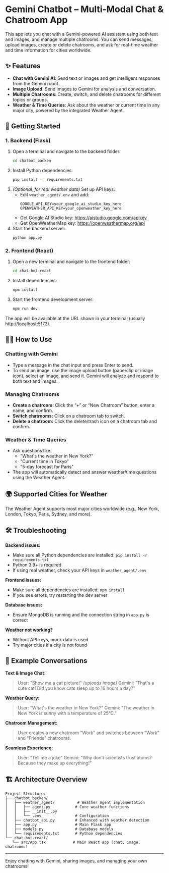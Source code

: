 
# Gemini Chatbot – Multi-Modal Chat & Chatroom App

This app lets you chat with a Gemini-powered AI assistant using both text and images, and manage multiple chatrooms. You can send messages, upload images, create or delete chatrooms, and ask for real-time weather and time information for cities worldwide.

## ✨ Features

- **Chat with Gemini AI**: Send text or images and get intelligent responses from the Gemini robot.
- **Image Upload**: Send images to Gemini for analysis and conversation.
- **Multiple Chatrooms**: Create, switch, and delete chatrooms for different topics or groups.
- **Weather & Time Queries**: Ask about the weather or current time in any major city, powered by the integrated Weather Agent.


## 🚀 Getting Started

### 1. Backend (Flask)

1. Open a terminal and navigate to the backend folder:
   ```bash
   cd chatbot_backen
   ```
2. Install Python dependencies:
   ```bash
   pip install -r requirements.txt
   ```
3. *(Optional, for real weather data)* Set up API keys:
   - Edit `weather_agent/.env` and add:
     ```
     GOOGLE_API_KEY=your_google_ai_studio_key_here
     OPENWEATHER_API_KEY=your_openweather_key_here
     ```
   - Get Google AI Studio key: https://aistudio.google.com/apikey
   - Get OpenWeatherMap key: https://openweathermap.org/api
4. Start the backend server:
   ```bash
   python app.py
   ```

### 2. Frontend (React)

1. Open a new terminal and navigate to the frontend folder:
   ```bash
   cd chat-bot-react
   ```
2. Install dependencies:
   ```bash
   npm install
   ```
3. Start the frontend development server:
   ```bash
   npm run dev
   ```

The app will be available at the URL shown in your terminal (usually http://localhost:5173).


## 🧑‍💻 How to Use

### Chatting with Gemini
- Type a message in the chat input and press Enter to send.
- To send an image, use the image upload button (paperclip or image icon), select an image, and send it. Gemini will analyze and respond to both text and images.

### Managing Chatrooms
- **Create a chatroom:** Click the “+” or “New Chatroom” button, enter a name, and confirm.
- **Switch chatrooms:** Click on a chatroom tab to switch.
- **Delete a chatroom:** Click the delete/trash icon on a chatroom tab and confirm.

### Weather & Time Queries
- Ask questions like:
   - "What's the weather in New York?"
   - "Current time in Tokyo"
   - "5-day forecast for Paris"
- The app will automatically detect and answer weather/time questions using the Weather Agent.


## 🌍 Supported Cities for Weather
The Weather Agent supports most major cities worldwide (e.g., New York, London, Tokyo, Paris, Sydney, and more).


## 🛠️ Troubleshooting

**Backend issues:**
- Make sure all Python dependencies are installed: `pip install -r requirements.txt`
- Python 3.9+ is required
- If using real weather, check your API keys in `weather_agent/.env`

**Frontend issues:**
- Make sure all dependencies are installed: `npm install`
- If you see errors, try restarting the dev server

**Database issues:**
- Ensure MongoDB is running and the connection string in `app.py` is correct

**Weather not working?**
- Without API keys, mock data is used
- Try major cities if a city is not found


## 📝 Example Conversations

**Text & Image Chat:**
> User: "Show me a cat picture!" *(uploads image)*
> Gemini: "That's a cute cat! Did you know cats sleep up to 16 hours a day?"

**Weather Query:**
> User: "What's the weather in New York?"
> Gemini: "The weather in New York is sunny with a temperature of 25°C."

**Chatroom Management:**
> User creates a new chatroom "Work" and switches between "Work" and "Friends" chatrooms.

**Seamless Experience:**
> User: "Tell me a joke"
> Gemini: "Why don't scientists trust atoms? Because they make up everything!"


## 🏗️ Architecture Overview

```
Project Structure:
├── chatbot_backen/
│   ├── weather_agent/          # Weather Agent implementation
│   │   ├── agent.py           # Core weather functions
│   │   ├── __init__.py
│   │   └── .env               # Configuration
│   ├── chatbot_api.py         # Enhanced with weather detection
│   ├── app.py                 # Main Flask app
│   ├── models.py              # Database models
│   └── requirements.txt       # Python dependencies
└── chat-bot-react/
   └── src/App.tsx            # Main React app (chat, image, chatrooms)
```


---

Enjoy chatting with Gemini, sharing images, and managing your own chatrooms!
